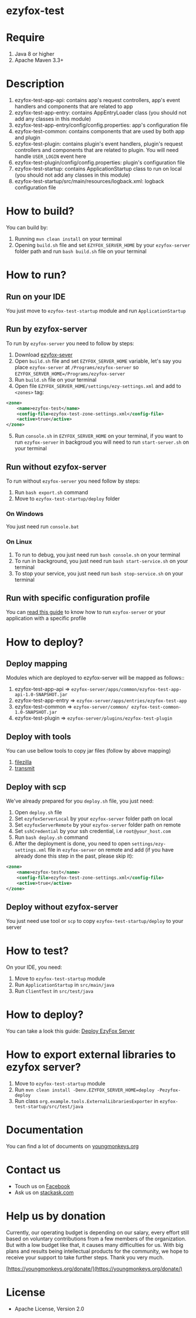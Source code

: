 
# ezyfox-test

# Require

1. Java 8 or higher
2. Apache Maven 3.3+

# Description

1. ezyfox-test-app-api: contains app's request controllers, app's event handlers and components that are related to
   app
2. ezyfox-test-app-entry: contains AppEntryLoader class (you should not add any classes in this module)
3. ezyfox-test-app-entry/config/config.properties: app's configuration file
4. ezyfox-test-common: contains components that are used by both app and plugin
5. ezyfox-test-plugin: contains plugin's event handlers, plugin's request controllers and components that are related
   to plugin. You will need handle `USER_LOGIN` event here
6. ezyfox-test-plugin/config/config.properties: plugin's configuration file
7. ezyfox-test-startup: contains ApplicationStartup class to run on local (you should not add any classes in this
   module)
8. ezyfox-test-startup/src/main/resources/logback.xml: logback configuration file

# How to build?

You can build by:

1. Running `mvn clean install` on your terminal
2. Opening `build.sh` file and set `EZYFOX_SERVER_HOME` by your `ezyfox-server` folder path and run `bash build.sh` file
   on your terminal

# How to run?

## Run on your IDE

You just move to `ezyfox-test-startup` module and run `ApplicationStartup`

## Run by ezyfox-server

To run by `ezyfox-server` you need to follow by steps:

1. Download [ezyfox-sever](https://youngmonkeys.org/download)
2. Open `build.sh` file and set `EZYFOX_SERVER_HOME` variable, let's say you place `ezyfox-server`
   at `/Programs/ezyfox-server` so `EZYFOX_SERVER_HOME=/Programs/ezyfox-server`
3. Run `build.sh` file on your terminal
4. Open file `EZYFOX_SERVER_HOME/settings/ezy-settings.xml` and add to `<zones>` tag:

```xml
<zone>
	<name>ezyfox-test</name>
	<config-file>ezyfox-test-zone-settings.xml</config-file>
	<active>true</active>
</zone>
```

5. Run `console.sh` in `EZYFOX_SERVER_HOME` on your terminal, if you want to run `ezyfox-server` in backgroud you will
   need to run `start-server.sh` on your terminal

## Run without ezyfox-server

To run without `ezyfox-server` you need follow by steps:

1. Run `bash export.sh` command
2. Move to `ezyfox-test-startup/deploy` folder

### On Windows

You just need run `console.bat`

### On Linux

1. To run to debug, you just need run `bash console.sh` on your terminal
2. To run in background, you just need run `bash start-service.sh` on your terminal
3. To stop your service, you just need run `bash stop-service.sh` on your terminal

## Run with specific configuration profile

You can [read this guide](https://youngmonkeys.org/ezyfox-server-project-configuration/) to know how to
run `ezyfox-server` or your application with a specific profile

# How to deploy?

## Deploy mapping

Modules which are deployed to ezyfox-server will be mapped as follows::

1. ezyfox-test-app-api => `ezyfox-server/apps/common/ezyfox-test-app-api-1.0-SNAPSHOT.jar`
2. ezyfox-test-app-entry => `ezyfox-server/apps/entries/ezyfox-test-app`
3. ezyfox-test-common => `ezyfox-server/common/ ezyfox-test-common-1.0-SNAPSHOT.jar`
4. ezyfox-test-plugin => `ezyfox-server/plugins/ezyfox-test-plugin`

## Deploy with tools

You can use bellow tools to copy jar files (follow by above mapping)

1. [filezilla](https://filezilla-project.org/)
2. [transmit](https://panic.com/transmit/)

## Deploy with scp

We've already prepared for you `deploy.sh` file, you just need:

1. Open `deploy.sh` file
2. Set `ezyfoxServerLocal` by your `ezyfox-server` folder path on local
3. Set `ezyfoxServerRemote` by your `ezyfox-server` folder path on remote
4. Set `sshCredential` by your ssh credential, i.e `root@your_host.com`
5. Run `bash deploy.sh` command
6. After the deployment is done, you need to open `settings/ezy-settings.xml` file in `ezyfox-server` on remote and
   add (if you have already done this step in the past, please skip it):

```xml
<zone>
	<name>ezyfox-test</name>
	<config-file>ezyfox-test-zone-settings.xml</config-file>
	<active>true</active>
</zone>
```

## Deploy without ezyfox-server

You just need use tool or `scp` to copy `ezyfox-test-startup/deploy` to your server

# How to test?

On your IDE, you need:

1. Move to `ezyfox-test-startup` module
2. Run `ApplicationStartup` in `src/main/java`
3. Run `ClientTest` in `src/test/java`

# How to deploy?

You can take a look this guide: [Deploy EzyFox Server](https://youngmonkeys.org/deploy-ezyfox-server/)

# How to export external libraries to ezyfox server?

1. Move to `ezyfox-test-startup` module 
2. Run `mvn clean install -Denv.EZYFOX_SERVER_HOME=deploy -Pezyfox-deploy`
3. Run class `org.example.tools.ExternalLibrariesExporter` in `ezyfox-test-startup/src/test/java`

# Documentation

You can find a lot of documents on [youngmonkeys.org](https://youngmonkeys.org/ezyfox-sever/)

# Contact us

- Touch us on [Facebook](https://www.facebook.com/youngmonkeys.org)
- Ask us on [stackask.com](https://stackask.com)

# Help us by donation

Currently, our operating budget is depending on our salary, every effort still based on voluntary contributions from a
few members of the organization. But with a low budget like that, it causes many difficulties for us. With big plans and
results being intellectual products for the community, we hope to receive your support to take further steps. Thank you
very much.

[https://youngmonkeys.org/donate/](https://youngmonkeys.org/donate/)

# License

- Apache License, Version 2.0
